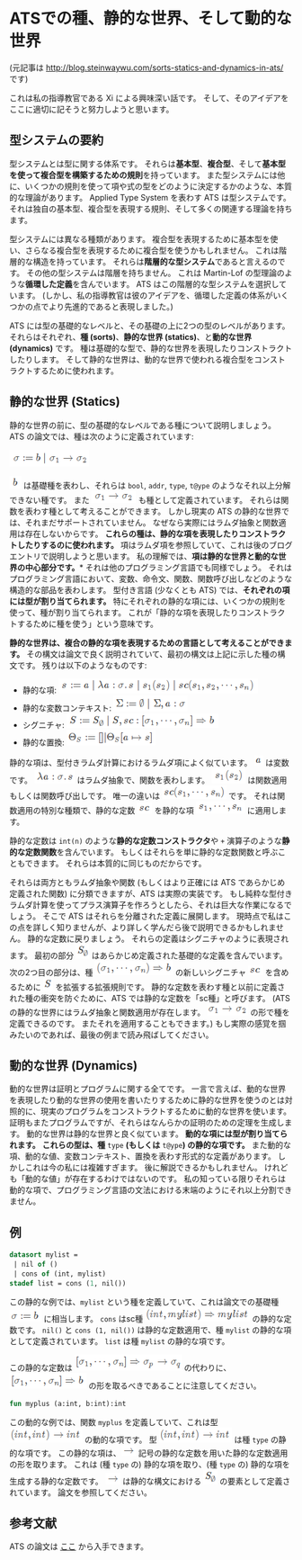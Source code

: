 # ATSでの種、静的な世界、そして動的な世界

(元記事は http://blog.steinwaywu.com/sorts-statics-and-dynamics-in-ats/ です)

これは私の指導教官である Xi による興味深い話です。
そして、そのアイデアをここに適切に記そうと努力しようと思います。

## 型システムの要約

型システムとは型に関する体系です。
それらは**基本型**、**複合型**、そして**基本型を使って複合型を構築するための規則**を持っています。
また型システムには他に、いくつかの規則を使って項や式の型をどのように決定するかのような、本質的な理論があります。
Applied Type System を表わす ATS は型システムです。
それは独自の基本型、複合型を表現する規則、そして多くの関連する理論を持ちます。

型システムには異なる種類があります。
複合型を表現するために基本型を使い、さらなる複合型を表現するために複合型を使うかもしれません。
これは階層的な構造を持っています。
それらは**階層的な型システム**であると言えるのです。
その他の型システムは階層を持ちません。
これは Martin-Lof の型理論のような**循環した定義**を含んでいます。
ATS はこの階層的な型システムを選択しています。
(しかし、私の指導教官は彼のアイデアを、循環した定義の体系がいくつかの点でより先進的であると表現しました。)

ATS には型の基礎的なレベルと、その基礎の上に2つの型のレベルがあります。
それらはそれぞれ、**種 (sorts)**、**静的な世界 (statics)**、と**動的な世界 (dynamics)** です。
種は基礎的な型で、静的な世界を表現したりコンストラクトしたりします。
そして静的な世界は、動的な世界で使われる複合型をコンストラクトするために使われます。

## 静的な世界 (Statics)

静的な世界の前に、型の基礎的なレベルである種について説明しましょう。
ATS の論文では、種は次のように定義されています:

![](img/sorts-statics-and-dynamics-in-ats/1.png)

![](img/sorts-statics-and-dynamics-in-ats/3.png) は基礎種を表わし、それらは `bool`, `addr`, `type`, `t@ype` のようなそれ以上分解できない種です。
また ![](img/sorts-statics-and-dynamics-in-ats/2.png) も種として定義されています。
それらは関数を表わす種として考えることができます。
しかし現実の ATS の静的な世界では、それまだサポートされていません。
なぜなら実際にはラムダ抽象と関数適用は存在しないからです。
**これらの種は、静的な項を表現したりコンストラクトしたりするのに使われます。**
項はラムダ項を参照していて、これは後のブログエントリで説明しようと思います。
私の理解では、**項は静的な世界と動的な世界の中心部分です。***
それは他のプログラミング言語でも同様でしょう。
それはプログラミング言語において、変数、命令文、関数、関数呼び出しなどのような構造的な部品を表わします。
型付き言語 (少なくとも ATS) では、**それぞれの項には型が割り当てられます。**
特にそれぞれの静的な項には、いくつかの規則を使って、種が割り当てられます。
これが「静的な項を表現したりコンストラクトするために種を使う」という意味です。

**静的な世界は、複合の静的な項を表現するための言語として考えることができます。**
その構文は論文で良く説明されていて、最初の構文は上記に示した種の構文です。
残りは以下のようなものです:

* 静的な項: ![](img/sorts-statics-and-dynamics-in-ats/4.png)
* 静的な変数コンテキスト: ![](img/sorts-statics-and-dynamics-in-ats/5.png)
* シグニチャ: ![](img/sorts-statics-and-dynamics-in-ats/6.png)
* 静的な置換: ![](img/sorts-statics-and-dynamics-in-ats/7.png)

静的な項は、型付きラムダ計算におけるラムダ項によく似ています。
![](img/sorts-statics-and-dynamics-in-ats/8.png) は変数です。
![](img/sorts-statics-and-dynamics-in-ats/9.png) はラムダ抽象で、関数を表わします。
![](img/sorts-statics-and-dynamics-in-ats/10.png) は関数適用もしくは関数呼び出しです。
唯一の違いは ![](img/sorts-statics-and-dynamics-in-ats/11.png) です。
それは関数適用の特別な種類で、静的な定数 ![](img/sorts-statics-and-dynamics-in-ats/12.png) を静的な項 ![](img/sorts-statics-and-dynamics-in-ats/13.png) に適用します。

静的な定数は `int(n)` のような**静的な定数コンストラクタ**や `+` 演算子のような**静的な定数関数**を含んでいます。
もしくはそれらを単に静的な定数関数と呼ぶこともできます。
それらは本質的に同じものだからです。

それらは両方ともラムダ抽象や関数 (もしくはより正確には ATS であらかじめ定義された関数) に分類できますが、ATS は実際の実装です。
もし純粋な型付きラムダ計算を使ってプラス演算子を作ろうとしたら、それは巨大な作業になるでしょう。
そこで ATS はそれらを分離された定義に展開します。
現時点で私はこの点を詳しく知りませんが、より詳しく学んだら後で説明できるかもしれません。
静的な定数に戻りましょう。
それらの定義はシグニチャのように表現されます。
最初の部分 ![](img/sorts-statics-and-dynamics-in-ats/15.png) はあらかじめ定義された基礎的な定義を含んでいます。
次の2つ目の部分は、種 ![](img/sorts-statics-and-dynamics-in-ats/18.png) の新しいシグニチャ ![](img/sorts-statics-and-dynamics-in-ats/17.png) を含めるために ![](img/sorts-statics-and-dynamics-in-ats/16.png) を拡張する拡張規則です。
静的な定数を表わす種と以前に定義された種の衝突を防ぐために、ATS では静的な定数を「sc種」と呼びます。
(ATS の静的な世界にはラムダ抽象と関数適用が存在します。
![](img/sorts-statics-and-dynamics-in-ats/19.png) の形で種を定義できるのです。
またそれを適用することもできます。)
もし実際の感覚を掴みたいのであれば、最後の例まで読み飛ばしてください。

## 動的な世界 (Dynamics)

動的な世界は証明とプログラムに関する全てです。
一言で言えば、動的な世界を表現したり動的な世界の使用を書いたりするために静的な世界を使うのとは対照的に、現実のプログラムをコンストラクトするために動的な世界を使います。
証明もまたプログラムですが、それらはなんらかの証明のための定理を生成します。
動的な世界は静的な世界と良く似ています。
**動的な項には型が割り当てられます。**
**これらの型は、種** `type` **(もしくは** `t@ype`**) の静的な項です。**
また動的な項、動的な値、変数コンテキスト、置換を表わす形式的な定義があります。
しかしこれは今の私には複雑すぎます。
後に解説できるかもしれません。
けれども「動的な値」が存在するわけではないのです。
私の知っている限りそれらは動的な項で、プログラミング言語の文法における末端のようにそれ以上分割できません。

## 例

```ats
datasort mylist =  
 | nil of ()
 | cons of (int, mylist)
stadef list = cons (1, nil())
```

この静的な例では、`mylist` という種を定義していて、これは論文での基礎種 ![](img/sorts-statics-and-dynamics-in-ats/20.png) に相当します。
`cons` はsc種 ![](img/sorts-statics-and-dynamics-in-ats/21.png) の静的な定数です。
`nil()` と `cons (1, nil())` は静的な定数適用で、種 `mylist` の静的な項として定義されています。
`list` は種 `mylist` の静的な項です。

この静的な定数は ![](img/sorts-statics-and-dynamics-in-ats/23.png) の代わりに、![](img/sorts-statics-and-dynamics-in-ats/22.png) の形を取るべきであることに注意してください。

```ats
fun myplus (a:int, b:int):int
```

この動的な例では、関数 `myplus` を定義していて、これは型 ![](img/sorts-statics-and-dynamics-in-ats/24.png) の動的な項です。
型 ![](img/sorts-statics-and-dynamics-in-ats/24.png) は種 `type` の静的な項です。
この静的な項は、![](img/sorts-statics-and-dynamics-in-ats/25.png) 記号の静的な定数を用いた静的な定数適用の形を取ります。
これは (種 `type` の) 静的な項を取り、(種 `type` の) 静的な項を生成する静的な定数です。
![](img/sorts-statics-and-dynamics-in-ats/25.png) は静的な構文における ![](img/sorts-statics-and-dynamics-in-ats/26.png) の要素として定義されています。
論文を参照してください。

## 参考文献

ATS の論文は [ここ](http://www.ats-lang.org/MYDATA/ATS-types03.pdf) から入手できます。
